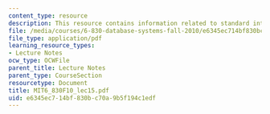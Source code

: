 ```yaml
---
content_type: resource
description: This resource contains information related to standard interface.
file: /media/courses/6-830-database-systems-fall-2010/e6345ec714bf830bc70a9b5f194c1edf_MIT6_830F10_lec15.pdf
file_type: application/pdf
learning_resource_types:
- Lecture Notes
ocw_type: OCWFile
parent_title: Lecture Notes
parent_type: CourseSection
resourcetype: Document
title: MIT6_830F10_lec15.pdf
uid: e6345ec7-14bf-830b-c70a-9b5f194c1edf
---
```

